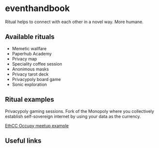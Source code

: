 # eventhandbook

Ritual helps to connect with each other in a novel way. More humane.

## Available rituals
- Memetic wallfare
- Paperhub Academy
- Privacy map
- Speciality coffee session
- Anonimous masks
- Privacy tarot deck
- Privacypoly board game
- Sonic exploration

## Ritual examples

Privacypoly gaming sessions.
Fork of the Monopoly where you collectively establish self-sovereign internet by using your data as the currency.

[EthCC Occupy meetup example](https://hackmd.io/Y82W7109RgqcXmwbori5hg?view#How-would-it-work)

## Useful links
